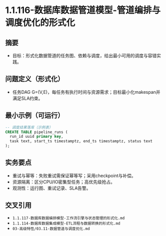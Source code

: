 ﻿# 1.1.116-数据库数据管道模型-管道编排与调度优化的形式化

## 摘要

- 目标：形式化数据管道的任务图、依赖与调度，给出最小可用的调度与容错实践。

## 问题定义（形式化）

- 任务DAG G=(V,E)，每任务有执行时间与资源需求；目标最小化makespan并满足SLA约束。

## 最小示例（可运行）

```sql
-- 调度结果落库（示例表）
CREATE TABLE pipeline_runs (
  run_id uuid primary key,
  task text, start_ts timestamptz, end_ts timestamptz, status text
);
```

## 实务要点

- 重试与幂等：失败重试需保证幂等写；采用checkpoint与补偿。
- 资源隔离：区分CPU/IO密集型任务；高优先级抢占。
- 观测性：运行图、重试记录、SLA告警。

## 交叉引用

- `1.1.117-数据库数据编排模型-工作流引擎与状态管理的形式化.md`
- `1.1.114-数据库数据集成模型-ETL流程与数据转换的形式化.md`
- `03-高级特性/03.11-数据管道与调度优化.md`
